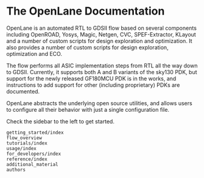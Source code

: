 # The OpenLane Documentation
OpenLane is an automated RTL to GDSII flow based on several components including OpenROAD, Yosys, Magic, Netgen, CVC, SPEF-Extractor, KLayout and a number of custom scripts for design exploration and optimization. It also provides a number of custom scripts for design exploration, optimization and ECO.

The flow performs all ASIC implementation steps from RTL all the way down to GDSII. Currently, it supports both A and B variants of the sky130 PDK, but support for the newly released GF180MCU PDK is in the works, and instructions to add support for other (including proprietary) PDKs are documented.

OpenLane abstracts the underlying open source utilities, and allows users to configure all their behavior with just a single configuration file.

Check the sidebar to the left to get started.

```{toctree}
getting_started/index
flow_overview
tutorials/index
usage/index
for_developers/index
reference/index
additional_material
authors
```
